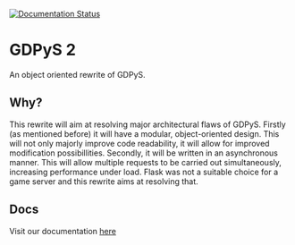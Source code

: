 [![Documentation Status](https://readthedocs.org/projects/gdpys/badge/?version=latest)](https://gdpys.readthedocs.io/en/latest/?badge=latest)
# GDPyS 2
An object oriented rewrite of GDPyS.

## Why?
This rewrite will aim at resolving major architectural flaws of GDPyS. Firstly (as mentioned before) it will have a modular, object-oriented design. This will not only majorly improve code readability, it will allow for improved modification possibillities.
Secondly, it will be written in an asynchronous manner. This will allow multiple requests to be carried out simultaneously, increasing performance under load. Flask was not a suitable choice for a game server and this rewrite aims at resolving that.

## Docs

Visit our documentation [here](https://gdpys.readthedocs.io/en/latest/)